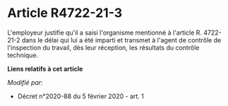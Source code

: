 # Article R4722-21-3

L'employeur justifie qu'il a saisi l'organisme mentionné à l'article R. 4722-21-2 dans le délai qui lui a été imparti et
transmet à l'agent de contrôle de l'inspection du travail, dès leur réception, les résultats du contrôle technique.

**Liens relatifs à cet article**

_Modifié par_:

  - Décret n°2020-88 du 5 février 2020 - art. 1
